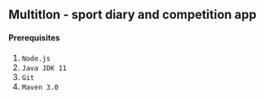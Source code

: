 ## Multitlon - sport diary and competition app

#### Prerequisites
 
1. `Node.js`
1. `Java JDK 11`
1. `Git`
1. `Maven 3.0`
